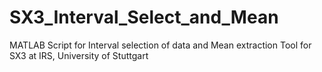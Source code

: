 # SX3_Interval_Select_and_Mean
MATLAB Script for Interval selection of data and Mean extraction Tool for SX3 at IRS, University of Stuttgart
